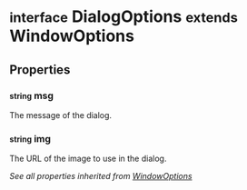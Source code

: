 # <small>interface</small> DialogOptions <small>extends</small> WindowOptions

## Properties

### <small>string</small> msg
The message of the dialog.
### <small>string</small> img
The URL of the image to use in the dialog.

<em>See all properties inherited from [WindowOptions](/api/interfaces/WindowOptions.md)</em>